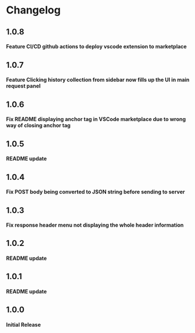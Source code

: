 # Changelog

## 1.0.8

#### Feature CI/CD github actions to deploy vscode extension to marketplace

## 1.0.7

#### Feature Clicking history collection from sidebar now fills up the UI in main request panel

## 1.0.6

#### Fix README displaying anchor tag in VSCode marketplace due to wrong way of closing anchor tag

## 1.0.5

#### README update

## 1.0.4

#### Fix POST body being converted to JSON string before sending to server

## 1.0.3

#### Fix response header menu not displaying the whole header information

## 1.0.2

#### README update

## 1.0.1

#### README update

## 1.0.0

#### Initial Release
